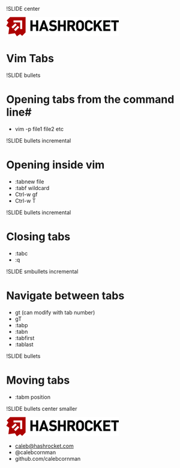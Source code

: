 !SLIDE center

![Hashrocket](hashrocket_logo_horizontal_small.jpg)

# Vim Tabs #

!SLIDE bullets
# Opening tabs from the command line#

* vim -p file1 file2 etc

!SLIDE bullets incremental

# Opening inside vim

* :tabnew file
* :tabf wildcard
* Ctrl-w gf
* Ctrl-w T

!SLIDE bullets incremental

# Closing tabs

* :tabc
* :q

!SLIDE smbullets incremental

# Navigate between tabs

* gt (can modify with tab number)
* gT
* :tabp
* :tabn
* :tabfirst
* :tablast

!SLIDE bullets

# Moving tabs

* :tabm position

!SLIDE bullets center smaller

![Hashrocket](hashrocket_logo_horizontal_small.jpg)

* caleb@hashrocket.com
* @calebcornman
* github.com/calebcornman
